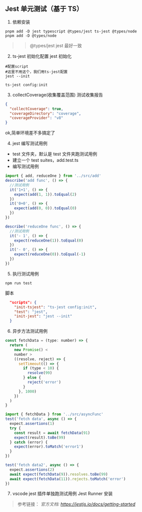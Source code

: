 ## Jest 单元测试（基于 TS）

1. 依赖安装

```shell
pnpm add -D jest typescript @types/jest ts-jest @types/node
pnpm add -D @types/node
```

> > @types/jest jest 最好一致

2. ts-jest 初始化配置
   jest 初始化

```shell
#配置script
#这里不用这个，我们用ts-jest配置
jest --init
```

```shell
ts-jest config:init
```

3. collectCoverage(收集覆盖范围) 测试收集报告

```json
{
  "collectCoverage": true,
  "coverageDirectory": "coverage",
  "coverageProvider": "v8"
}
```

ok,简单环境差不多搞定了

4. jest 编写测试用例

- test 文件夹，默认是 test 文件夹跑测试用例
- 建立一个 test suites，add.test.ts
- 编写测试用例

```js
import { add, reduceOne } from '../src/add'
describe('add func', () => {
  //测试用例
  it('1+1', () => {
    expect(add(1, 1)).toEqual(2)
  })
  it('0+0', () => {
    expect(add(0, 0)).toEqual(0)
  })
})

describe('reduceOne func', () => {
  //测试用例
  it('- 1', () => {
    expect(reduceOne(1)).toEqual(0)
  })
  it('- 0', () => {
    expect(reduceOne(0)).toEqual(-1)
  })
})
```

5. 执行测试用例

```shell
npm run test
```

脚本

```json
  "scripts": {
    "init-tsjest": "ts-jest config:init",
    "test": "jest",
    "init-jest": "jest --init"
  }
```

6. 异步方法测试用例

```js
const fetchData = (type: number) => {
  return (
    new Promise() <
    number >
    ((resolve, reject) => {
      setTimeout(() => {
        if (type < 10) {
          resolve(99)
        } else {
          reject('error')
        }
      }, 1000)
    })
  )
}
```

```js
import { fetchData } from '../src/asyncFunc'
test('fetch data', async () => {
  expect.assertions(1)
  try {
    const result = await fetchData(91)
    expect(result).toBe(99)
  } catch (error) {
    expect(error).toMatch('error1')
  }
})

test('fetch data2', async () => {
  expect.assertions(2)
  await expect(fetchData(9)).resolves.toBe(99)
  await expect(fetchData(11)).rejects.toMatch('error')
})
```

7. vscode jest 插件单独跑测试用例
   Jest Runner 安装

> 参考链接：
> _官方文档: https://jestjs.io/docs/getting-started_
